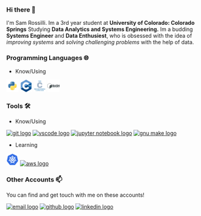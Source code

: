 ### Hi there 👋

I'm Sam Rossilli. Im a 3rd year student at **University of Colorado: Colorado Springs** Studying **Data Analytics and Systems Engineering.** 
Im a budding **Systems Engineer** and **Data Enthusiest**, who is obsessed with the idea of *improving systems* and *solving challenging problems* with the help of data. 

### Programming Languages 🌐
- Know/Using

[<img src="https://raw.githubusercontent.com/github/explore/80688e429a7d4ef2fca1e82350fe8e3517d3494d/topics/python/python.png" alt="python logo" width="32">](https://www.python.org/) [<img src="https://raw.githubusercontent.com/github/explore/80688e429a7d4ef2fca1e82350fe8e3517d3494d/topics/cpp/cpp.png" alt="cpp logo" width="32">](https://isocpp.org/) [<img src="https://raw.githubusercontent.com/github/explore/80688e429a7d4ef2fca1e82350fe8e3517d3494d/topics/c/c.png" alt="c logo" width="32">](http://www.open-std.org/jtc1/sc22/wg14/) [<img src="https://raw.githubusercontent.com/github/explore/80688e429a7d4ef2fca1e82350fe8e3517d3494d/topics/bash/bash.png" alt="bash logo" width="32">](https://www.gnu.org/software/bash/)

### Tools 🛠️
- Know/Using

 [<img src="https://github.com/sarossilli/sarossilli/tree/master/img/git.png" alt="git logo" width="32">](https://git-scm.com/) [<img src="https://raw.githubusercontent.com/Delta456/Delta456/master/https://github.com/sarossilli/sarossilli/tree/master/img/vscode.png" alt="vscode logo" width="32">](https://code.visualstudio.com/) [<img src="https://github.com/sarossilli/sarossilli/tree/master/img/jupyter_notebook.png" alt="jupyter notebook logo" width="32">](https://jupyter.org/) [<img src="https://github.com/sarossilli/sarossilli/tree/master/img/gnu_make.png" alt="gnu make logo" width="32">](https://www.gnu.org/software/make/manual/make.html)

- Learning

[<img src="https://raw.githubusercontent.com/github/explore/80688e429a7d4ef2fca1e82350fe8e3517d3494d/topics/kubernetes/kubernetes.png" alt="kubernetes logo" width="32">](https://kubernetes.io/) [<img src="https://github.com/sarossilli/sarossilli/tree/master/img/aws.png" alt="aws logo" width="32">](https://aws.amazon.com/)

### Other Accounts 📫
You can find and get touch with me on these accounts!

 [<img src="https://github.com/sarossilli/sarossilli/tree/master/img/gmail.png" alt="email logo" width="32">](mailto:sarossilli@gmail.com) [<img src="https://github.com/sarossilli/sarossilli/tree/master/img/github.png" alt="github logo" width="32">](https://github.com/sarossilli) [<img src="https://github.com/sarossilli/sarossilli/tree/master/img/linkedin.png" alt="linkedin logo" width="32">](https://www.linkedin.com/in/sarossilli/)
